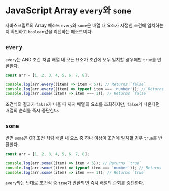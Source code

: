 # JavaScript Array `every`와 `some`

자바스크립트의 Array 메소드 `every`와 `some`은 배열 내 요소가 지정한 조건에 일치하는지 확인하고 `boolean`값을 리턴하는 메소드이다.

## `every`

`every`는 AND 조건 처럼 배열 내 모든 요소가 조건에 모두 일치할 경우에만 `true`를 반환한다.

```javascript
const arr = [1, 2, 3, 4, 5, 6, 7, 8];

console.log(arr.every((item) => item < 5)); // Returns `false`
console.log(arr.every((item) => typeof item === 'number')); // Returns `true`
console.log(arr.some((item) => item === 1)); // Returns `false`
```

조건식의 결과가 `false`가 나올 때 까지 배열의 요소를 조회하지만, `false`가 나온다면 배열의 순회를 즉시 중단한다.

## `some`

반면 `some`은 OR 조건 처럼 배열 내 요소 중 하나 이상이 조건에 일치할 경우 `true`를 반환한다.

```javascript
const arr = [1, 2, 3, 4, 5, 6, 7, 8];

console.log(arr.some((item) => item < 5)); // Returns `true`
console.log(arr.some((item) => typeof item === 'number')); // Returns `true`
console.log(arr.some((item) => item === 1)); // Returns `true`
```

`every`와는 반대로 조건식 중 `true`가 반환되면 즉시 배열의 순회를 중단한다.
